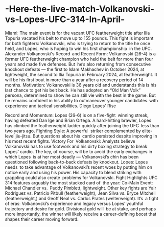 # -Here-the-live-match-Volkanovski-vs-Lopes-UFC-314-In-April-

Miami: The main event is for the vacant UFC featherweight title after Ilia Topuria vacated his belt to move up to 155 pounds. This fight is important for both fighters: Volkanovski, who is trying to return to the title he once held, and Lopes, who is hoping to win his first championship in the UFC.
Alexander Volkanovski's
Record and Recent Form: Volkanovski (26-4) is a former UFC featherweight champion who held the belt for more than four years and made five defenses. But he’s also returning from consecutive knockout defeats — the first to Islam Makhachev in October 2024, at lightweight, the second to Ilia Topuria in February 2024, at featherweight. It will be his first bout in more than a year after a recovery period of 14 months.
Motivation:​ Volkanovski is 36 years old and understands this is his last chance to get his belt back. He has adopted an “Old Man Volk” persona, determined to show he can still vie with the best in the game. But he remains confident in his ability to outmaneuver younger candidates with experience and tactical sensibilities.
Diego Lopes' Rise



Record and Momentum: Lopes (26-6) is on a five-fight winning streak, having defeated Dan Ige and Brian Ortega. A hard-hitting brawler, Lopes has climbed the featherweight ladder quickly after joining the UFC less than two years ago.
Fighting Style: A powerful striker complemented by elite-level jiu-jitsu. But questions about his cardio persisted despite improving in his most recent fights.
Victory
For Volkanovski: Analysts believe Volkanovski has to use footwork and his dirty boxing strategy to break Lopes' cardio. The key, of course, will be to avoid the early exchanges in which Lopes is at her most deadly — Volkanovski’s chin has been questioned following back-to-back defeats by knockout.
Lopes: Lopes needs to take advantage of Volkanovski’s recent woes by putting him on notice early and using his power. His capacity to blend striking with grappling could also create problems for Volkanovski.
Fight Highlights
UFC 314 features arguably the most stacked card of the year:
Co-Main Event: Michael Chandler vs. Paddy Pimblett, lightweight.
Other key fights are Yair Rodriguez vs. Patricio Pitbull (featherweight), Jean Silva vs. Bryce Mitchell (featherweight,) and Geoff Neal vs. Carlos Prates (welterweight).
It’s a fight of eras: Volkanovski’s experience and legacy versus Lopes’ youthful trajectory and desire for gold. Divisional gold will be at stake, and perhaps more importantly, the winner will likely receive a career-defining boost that shapes their career moving forward.
